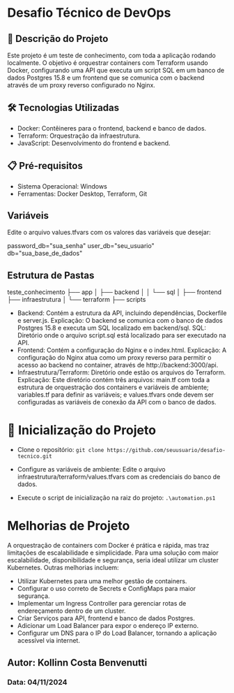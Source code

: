 # Desafio Técnico de DevOps
## 📝  Descrição do Projeto
Este projeto é um teste de conhecimento, com toda a aplicação rodando localmente. O objetivo é orquestrar containers com Terraform usando Docker, configurando uma API que executa um script SQL em um banco de dados Postgres 15.8 e um frontend que se comunica com o backend através de um proxy reverso configurado no Nginx.

## 🛠 Tecnologias Utilizadas
- Docker: Contêineres para o frontend, backend e banco de dados.
- Terraform: Orquestração da infraestrutura.
- JavaScript: Desenvolvimento do frontend e backend.

## 📋 Pré-requisitos
- Sistema Operacional: Windows
- Ferramentas: Docker Desktop, Terraform, Git

## Variáveis
Edite o arquivo values.tfvars com os valores das variáveis que desejar:

password_db="sua_senha"
user_db="seu_usuario"
db="sua_base_de_dados"

## Estrutura de Pastas

teste_conhecimento
├── app
│   ├── backend
│   │   └── sql
│   ├── frontend
├── infraestrutura
│   └── terraform
├── scripts

- Backend: Contém a estrutura da API, incluindo dependências, Dockerfile e server.js. Explicação: O backend se comunica com o banco de dados Postgres 15.8 e executa um SQL localizado em backend/sql.
SQL: Diretório onde o arquivo script.sql está localizado para ser executado na API.
- Frontend: Contém a configuração do Nginx e o index.html. Explicação: A configuração do Nginx atua como um proxy reverso para permitir o acesso ao backend no container, através de http://backend:3000/api.
- Infraestrutura/Terraform: Diretório onde estão os arquivos do Terraform. Explicação: Este diretório contém três arquivos: main.tf com toda a estrutura de orquestração dos containers e variáveis de ambiente; variables.tf para definir as variáveis; e values.tfvars onde devem ser configuradas as variáveis de conexão da API com o banco de dados.

# 🚀 Inicialização do Projeto
- Clone o repositório:
`git clone https://github.com/seuusuario/desafio-tecnico.git`

- Configure as variáveis de ambiente: Edite o arquivo infraestrutura/terraform/values.tfvars com as credenciais do banco de dados.

- Execute o script de inicialização na raiz do projeto:
`.\automation.ps1`

# Melhorias de Projeto
A orquestração de containers com Docker é prática e rápida, mas traz limitações de escalabilidade e simplicidade. Para uma solução com maior escalabilidade, disponibilidade e segurança, seria ideal utilizar um cluster Kubernetes. Outras melhorias incluem:

- Utilizar Kubernetes para uma melhor gestão de containers.
- Configurar o uso correto de Secrets e ConfigMaps para maior segurança.
- Implementar um Ingress Controller para gerenciar rotas de endereçamento dentro de um cluster.
- Criar Serviços para API, frontend e banco de dados Postgres.
- Adicionar um Load Balancer para expor o endereço IP externo.
- Configurar um DNS para o IP do Load Balancer, tornando a aplicação acessível via internet.

## Autor: Kollinn Costa Benvenutti
### Data: 04/11/2024
